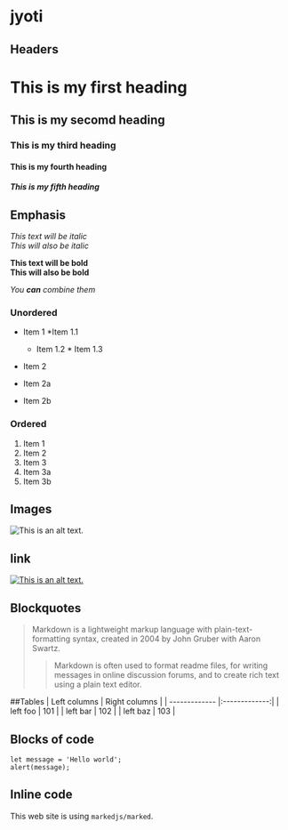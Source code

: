 # jyoti
## Headers
# This is  my first heading 
## This is  my secomd heading 
### This is  my third heading 
#### This is  my fourth heading 
##### This is  my fifth heading  
## Emphasis

*This text will be italic*  
_This will also be italic_

**This text will be bold**  
__This will also be bold__

_You **can** combine them_
### Unordered

* Item 1
      *Item 1.1
     * Item 1.2
      * Item 1.3
       
* Item 2
* Item 2a
* Item 2b
### Ordered

1. Item 1
1. Item 2
1. Item 3
  1. Item 3a
  1. Item 3b

## Images
![This is an alt text.]( https://kgo.googleusercontent.com/profile_vrt_raw_bytes_1587515358_10512.png  "This is a sample image.")

## link
[![This is an alt text.]( https://avatars.githubusercontent.com/u/131436?s=280&v=4 "This is a sample image.")](https://www.w3schools.com/)

## Blockquotes

> Markdown is a lightweight markup language with plain-text-formatting syntax, created in 2004 by John Gruber with Aaron Swartz.
>
>> Markdown is often used to format readme files, for writing messages in online discussion forums, and to create rich text using a plain text editor.

##Tables
| Left columns  | Right columns |
| ------------- |:-------------:|
| left foo      | 101     |
| left bar      | 102     |
| left baz      | 103     |

## Blocks of code

```
let message = 'Hello world';
alert(message);
```

## Inline code

This web site is using `markedjs/marked`.





















